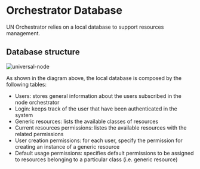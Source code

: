# Orchestrator Database

UN Orchestrator relies on a local database to support resources management.

## Database structure
![universal-node](https://raw.githubusercontent.com/netgroup-polito/un-orchestrator/permissions/images/Database.JPG)

As shown in the diagram above, the local database is composed by the following tables:
- Users: stores general information about the users subscribed in the node orchestrator
- Login: keeps track of the user that have been authenticated in the system
- Generic resources: lists the available classes of resources
- Current resources permissions: listes the available resources with the related permissions
- User creation permissions: for each user, specify the permission for creating an instance of a generic resource
- Default usage permissions: specifies default permissions to be assigned to resources belonging to a particular class (i.e. generic resource)
